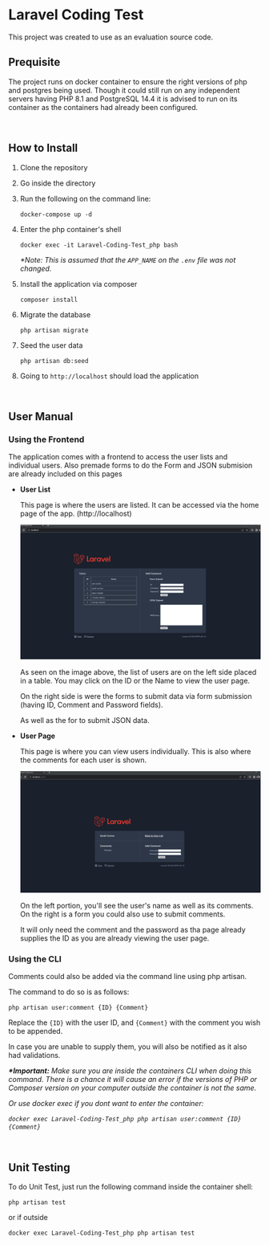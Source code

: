 # Laravel Coding Test

This project was created to use as an evaluation source code.

## Prequisite

The project runs on docker container to ensure the right versions of php and postgres being used. Though it could still run on any independent servers having PHP 8.1 and PostgreSQL 14.4 it is advised to run on its container as the containers had already been configured.

<br/>

## How to Install
1. Clone the repository
2. Go inside the directory
3. Run the following on the command line:

    ```
    docker-compose up -d
    ```
4. Enter the php container's shell
    ```
    docker exec -it Laravel-Coding-Test_php bash
    ```
    <i>*Note: This is assumed that the `APP_NAME` on the `.env` file was not changed.</i>
5. Install the application via composer
    ```
    composer install
    ```
6. Migrate the database
    ```
    php artisan migrate
    ```
7. Seed the user data
    ```
    php artisan db:seed
    ```
8. Going to `http://localhost` should load the application

<br/>

## User Manual

### Using the Frontend
The application comes with a frontend to access the user lists and individual users. 
Also premade forms to do the Form and JSON submision  are already included on this pages

- <b>User List</b>

   This page is where the users are listed.
   It can be accessed via the home page of the app. (http://localhost)

   ![User List Page](documentation/userlist.png)

   As seen on the image above, the list of users are on the left side placed in a table. 
   You may click on the ID or the Name to view the user page.


   On the right side is were the forms to submit data via form submission (having ID, Comment and Password fields).

   As well as the for to submit JSON data.

- <b>User Page</b>
    
    This page is where you can view users individually.
    This is also where the comments for each user is shown.

    ![User Page](documentation/userview.png)

    On the left portion, you'll see the user's name as well as its comments.
    On the right is a form you could also use to submit comments.

    It will only need the comment and the password as tha page already supplies the ID as you are already viewing the user page.


### Using the CLI

Comments could also be added via the command line using php artisan.

The command to do so is as follows:

```
php artisan user:comment {ID} {Comment}
```

Replace the `{ID}` with the user ID, and `{Comment}` with the comment you wish to be appended.

In case you are unable to supply them, you will also be notified as it also had validations.

<i><b>*Important:</b> Make sure you are inside the containers CLI when doing this command. There is a chance it will cause an error if the versions of PHP or Composer version on your computer outside the container is not the same.

Or use docker exec if you dont want to enter the container:
```
docker exec Laravel-Coding-Test_php php artisan user:comment {ID} {Comment}
```
</i>

<br />

## Unit Testing

To do Unit Test, just run the following command inside the container shell:
```
php artisan test
```
or if outside
```
docker exec Laravel-Coding-Test_php php artisan test
```